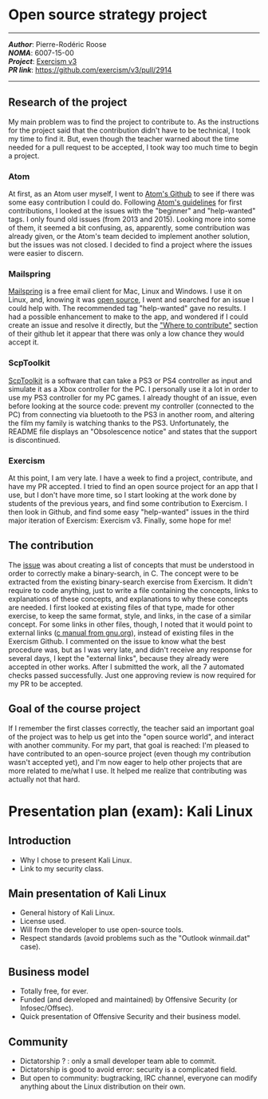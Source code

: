 # Open source strategy project
---
***Author***: Pierre-Rodéric Roose\
***NOMA***: 6007-15-00\
***Project***: [Exercism v3](https://github.com/exercism/v3)\
***PR link***: https://github.com/exercism/v3/pull/2914

---

## Research of the project
My main problem was to find the project to contribute to. As the instructions for the project said that the contribution didn't have to be technical, I took my time to find it. But, even though the teacher warned about the time needed for a pull request to be accepted, I took way too much time to begin a project.

### Atom
At first, as an Atom user myself, I went to [Atom's Github](https://github.com/atom/atom) to see if there was some easy contribution I could do. Following [Atom's guidelines](https://github.com/atom/atom/blob/master/CONTRIBUTING.md#how-can-i-contribute) for first contributions, I looked at the issues with the "beginner" and "help-wanted" tags. I only found old issues (from 2013 and 2015). Looking more into some of them, it seemed a bit confusing, as, apparently, some contribution was already given, or the Atom's team decided to implement another solution, but the issues was not closed. I decided to find a project where the issues were easier to discern.

### Mailspring
[Mailspring](https://getmailspring.com/) is a free email client for Mac, Linux and Windows. I use it on Linux, and, knowing it was [open source](https://github.com/Foundry376/Mailspring), I went and searched for an issue I could help with. The recommended tag "help-wanted" gave no results. I had a possible enhancement to make to the app, and wondered if I could create an issue and resolve it directly, but the ["Where to contribute"](https://github.com/Foundry376/Mailspring/blob/master/CONTRIBUTING.md#where-to-contribute) section of their github let it appear that there was only a low chance they would accept it.

### ScpToolkit
[ScpToolkit](https://github.com/nefarius/ScpToolkit) is a software that can take a PS3 or PS4 controller as input and simulate it as a Xbox controller for the PC. I personally use it a lot in order to use my PS3 controller for my PC games. I already thought of an issue, even before looking at the source code: prevent my controller (connected to the PC) from connecting via bluetooth to the PS3 in another room, and altering the film my family is watching thanks to the PS3. Unfortunately, the README file displays an "Obsolescence notice" and states that the support is discontinued.

### Exercism
At this point, I am very late. I have a week to find a project, contribute, and have my PR accepted. I tried to find an open source project for an app that I use, but I don't have more time, so I start looking at the work done by students of the previous years, and find some contribution to Exercism. I then look in Github, and find some easy "help-wanted" issues in the third major iteration of Exercism: Exercism v3. Finally, some hope for me!

## The contribution
The [issue](https://github.com/exercism/v3/issues/923) was about creating a list of concepts that must be understood in order to correctly make a binary-search, in C. The concept were to be extracted from the existing binary-search exercise from Exercism. It didn't require to code anything, just to write a file containing the concepts, links to explanations of these concepts, and explanations to why these concepts are needed. I first looked at existing files of that type, made for other exercise, to keep the same format, style, and links, in the case of a similar concept. For some links in other files, though, I noted that it would point to external links ([c manual from gnu.org](https://www.gnu.org/software/gnu-c-manual/gnu-c-manual.html#The-return-Statement)), instead of existing files in the Exercism Github. I commented on the issue to know what the best procedure was, but as I was very late, and didn't receive any response for several days, I kept the "external links", because they already were accepted in other works. After I submitted the work, all the 7 automated checks passed successfully. Just one approving review is now required for my PR to be accepted.

## Goal of the course project
If I remember the first classes correctly, the teacher said an important goal of the project was to help us get into the "open source world", and interact with another community. For my part, that goal is reached: I'm pleased to have contributed to an open-source project (even though my contribution wasn't accepted yet), and I'm now eager to help other projects that are more related to me/what I use. It helped me realize that contributing was actually not that hard.


# Presentation plan (exam): Kali Linux

## Introduction
* Why I chose to present Kali Linux.
* Link to my security class.

## Main presentation of Kali Linux
* General history of Kali Linux.
* License used.
* Will from the developer to use open-source tools.
* Respect standards (avoid problems such as the "Outlook winmail.dat" case).

## Business model
* Totally free, for ever.
* Funded (and developed and maintained) by Offensive Security (or Infosec/Offsec).
* Quick presentation of Offensive Security and their business model.

## Community
* Dictatorship ? : only a small developer team able to commit.
* Dictatorship is good to avoid error: security is a complicated field.
* But open to community: bugtracking, IRC channel, everyone can modify anything about the Linux distribution on their own.
